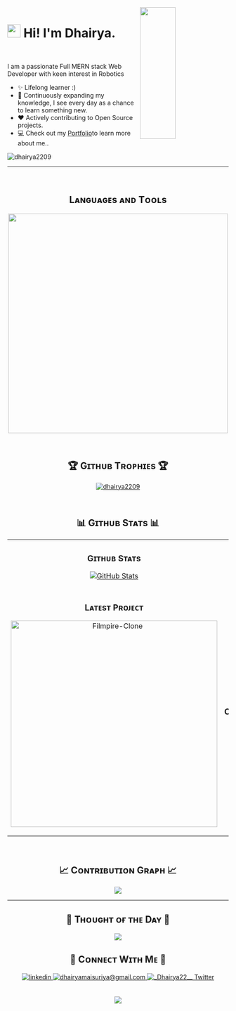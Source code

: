
<div>
  <img align="right" width="40%" height="300px" src="https://user-images.githubusercontent.com/74038190/225813708-98b745f2-7d22-48cf-9150-083f1b00d6c9.gif">
</div>


<!--Header Name-->
# <img src="https://emojis.slackmojis.com/emojis/images/1531849430/4246/blob-sunglasses.gif?1531849430" width="30"/> Hi! I'm Dhairya.
<br /> 

<!--Start Intro-->               
<p align="left">I am a passionate Full MERN stack Web Developer with keen interest in Robotics </p>

- ✨ Lifelong learner :)
- 🌱 Continuously expanding my knowledge, I see every day as a chance to learn something new.
- ❤ Actively contributing to Open Source projects.
- 💻 Check out my [Portfolio](https://dhairya-portfolio-omega.vercel.app/)to learn more about me..
<!--End Intro-->

<!--Profile Count Badge-->
<p align="left"> <img src="https://komarev.com/ghpvc/?username=dhairya2209&label=Profile%20views&color=0e75b6&style=flat" alt="dhairya2209" /> </p>

---
<br />

<!--Languages and Tools Section-->       
<h2 align="center">Lᴀɴɢᴜᴀɢᴇs ᴀɴᴅ Tᴏᴏʟs</h2> 
<p align="center">
<img width="500px"  src="https://skillicons.dev/icons?i=py,c,html,css,js,react,nodejs,express,fastapi,mysql,mongodb,git,github,vscode,docker,postman&perline=10"  />
</p>
<br />

<!--Trophies Section-->   
<h2 align="center">🏆 Gɪᴛʜᴜʙ Tʀᴏᴘʜɪᴇs 🏆</h2>
<p align="center">
   <a href="https://github.com/ryo-ma/github-profile-trophy"><img src="https://github-profile-trophy.vercel.app/?username=dhairya2209" alt="dhairya2209" />
   </a> 
</p>
<br />

<!--Github stats Table--> 
<h2 align="center">📊 Gɪᴛʜᴜʙ Sᴛᴀᴛs 📊</h2>

<table width="100%">
  <tr>
    <td width="50%">
      <h3 align="center"><strong>Gɪᴛʜᴜʙ Sᴛᴀᴛs</strong></h3>
      <p align="center">
        <a href="https://github.com/Dhairya2209">
          <img align="center" src="https://github-readme-stats.vercel.app/api?username=Dhairya2209&count_private=true&show_icons=true&theme=nightowl" alt="GitHub Stats" />
        </a>
      </p>
    </td>
    <td width="50%">
      <h3 align="center"><strong>Sᴛʀᴇᴀᴋ Sᴛᴀᴛs</strong></h3>
      <p align="center">
        <a href="https://github.com/Dhairya2209">
          <img align="center" src="https://streak-stats.demolab.com?user=Dhairya2209&theme=nightowl" alt="Streak Stats" />
        </a>
      </p>
    </td>
  </tr>
  <tr>
    <td width="50%">
      <h3 align="center"><strong>Lᴀᴛᴇsᴛ Pʀᴏᴊᴇᴄᴛ</strong></h3>
      <p align="center">
        <a href="https://github.com/Dhairya2209/Filmpire-Clone">
          <img align="center" width="470" src="https://github-readme-stats.vercel.app/api/pin/?username=Dhairya2209&repo=Filmpire-Clone&theme=nightowl&show_owner=true" alt="Filmpire-Clone" />
        </a>
      </p>
    </td>
    <td width="50%">
      <h3 align="center"><strong>Tᴏᴘ Cᴏɴᴛʀɪʙᴜᴛɪᴏɴs</strong></h3>
      <p align="center">
        <a href="https://github.com/Dhairya2209">
          <img align="center" src="https://github-contributor-stats.vercel.app/api?username=Dhairya2209&limit=3&theme=nightowl&show_owner=true&combine_all_yearly_contributions=true" alt="Top Repo" />
        </a>
      </p>
    </td>
  </tr>
</table>
<br />

<!--Contribution Graph-->
<h2 align="center">📈 Cᴏɴᴛʀɪʙᴜᴛɪᴏɴ Gʀᴀᴘʜ 📈</h2>
<div align="center">
    <img src="https://github-readme-activity-graph.vercel.app/graph?username=Dhairya2209&bg_color=011627&color=79d3c3&line=c792ea&point=ffeb95&area=true&hide_border=false" border-radius="15">
</div>

---

<!--Dynamic Quote card updated everyday at 12 PM--> 
<h2 align="center">🌟 Tʜᴏᴜɢʜᴛ ᴏғ ᴛʜᴇ Dᴀʏ 🌟</h2>















































<!--STARTS_HERE_QUOTE_CARD-->
<p align="center">
    <img src="https://readme-daily-quotes.vercel.app/api?author=Dan%20Millman&quote=The%20secret%20of%20change%20is%20to%20focus%20all%20your%20energy%20not%20on%20fighting%20the%20old%2C%20but%20on%20building%20the%20new.&theme=dark&bg_color=011627&author_color=ffeb95">
</p>
<!--ENDS_HERE_QUOTE_CARD-->
















































<!--Contact Section--> 

<h2 align="center">🤝 Cᴏɴɴᴇᴄᴛ Wɪᴛʜ Mᴇ 🤝 </h2>
<div align="center">
 <a href="[https://www.linkedin.com/in/dhairya-maisuriya-5b7039245/](https://www.linkedin.com/in/dhairya-maisuriya-5b7039245/)" target="_blank">
<img src=https://img.shields.io/badge/linkedin-%231E77B5.svg?&style=for-the-badge&logo=linkedin&logoColor=white alt=linkedin style="margin-bottom: 5px;" />
</a>
  
<a href="mailto:dhairyamaisuriya@gmail.com" target="_blank">
<img src="https://img.shields.io/badge/Gmail-D14836?style=for-the-badge&logo=gmail&logoColor=white" alt=dhairyamaisuriya@gmail.com mail style="margin-bottom: 5px;" />
</a>


<a href="https://twitter.com/_Dhairya22__" target="_blank">
<img src="https://img.shields.io/badge/Twitter-1DA1F2?style=for-the-badge&logo=twitter&logoColor=white" alt="_Dhairya22__ Twitter" style="margin-bottom: 5px;" />
</a>
</div>
<br/>



<!--Footer--> 
<p align="center">
  <img src="https://capsule-render.vercel.app/api?type=waving&color=gradient&height=65&section=footer"/>
</p>
